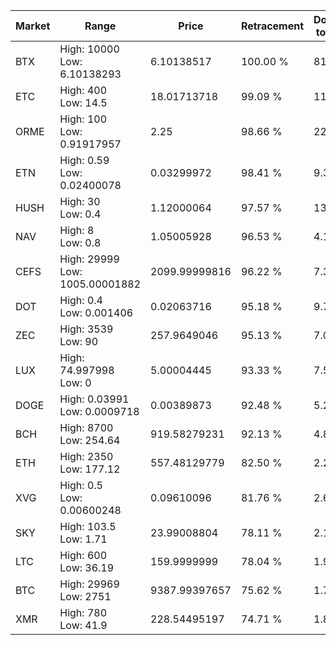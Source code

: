 | Market | Range | Price| Retracement | Doubles to 50% |
| --- | --- | --- | --- | --- |
| BTX | High: 10000<br />Low: 6.10138293 | 6.10138517 | 100.00 % | 819.99 |
| ETC | High: 400<br />Low: 14.5 | 18.01713718 | 99.09 % | 11.50 |
| ORME | High: 100<br />Low: 0.91917957 | 2.25 | 98.66 % | 22.43 |
| ETN | High: 0.59<br />Low: 0.02400078 | 0.03299972 | 98.41 % | 9.30 |
| HUSH | High: 30<br />Low: 0.4 | 1.12000064 | 97.57 % | 13.57 |
| NAV | High: 8<br />Low: 0.8 | 1.05005928 | 96.53 % | 4.19 |
| CEFS | High: 29999<br />Low: 1005.00001882 | 2099.99999816 | 96.22 % | 7.38 |
| DOT | High: 0.4<br />Low: 0.001406 | 0.02063716 | 95.18 % | 9.73 |
| ZEC | High: 3539<br />Low: 90 | 257.9649046 | 95.13 % | 7.03 |
| LUX | High: 74.997998<br />Low: 0 | 5.00004445 | 93.33 % | 7.50 |
| DOGE | High: 0.03991<br />Low: 0.0009718 | 0.00389873 | 92.48 % | 5.24 |
| BCH | High: 8700<br />Low: 254.64 | 919.58279231 | 92.13 % | 4.87 |
| ETH | High: 2350<br />Low: 177.12 | 557.48129779 | 82.50 % | 2.27 |
| XVG | High: 0.5<br />Low: 0.00600248 | 0.09610096 | 81.76 % | 2.63 |
| SKY | High: 103.5<br />Low: 1.71 | 23.99008804 | 78.11 % | 2.19 |
| LTC | High: 600<br />Low: 36.19 | 159.9999999 | 78.04 % | 1.99 |
| BTC | High: 29969<br />Low: 2751 | 9387.99397657 | 75.62 % | 1.74 |
| XMR | High: 780<br />Low: 41.9 | 228.54495197 | 74.71 % | 1.80 |
